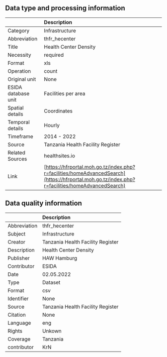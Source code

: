 ## Data type and processing information 

|                     | Description                                                                                                                                    |
|:--------------------|:-----------------------------------------------------------------------------------------------------------------------------------------------|
| Category            | Infrastructure                                                                                                                                 |
| Abbreviation        | thfr_hecenter                                                                                                                                  |
| Title               | Health Center Density                                                                                                                          |
| Necessity           | required                                                                                                                                       |
| Format              | xls                                                                                                                                            |
| Operation           | count                                                                                                                                          |
| Original unit       | None                                                                                                                                           |
| ESIDA database unit | Facilities per area                                                                                                                            |
| Spatial details     | Coordinates                                                                                                                                    |
| Temporal details    | Hourly                                                                                                                                         |
| Timeframe           | 2014 - 2022                                                                                                                                    |
| Source              | Tanzania Health Facility Register                                                                                                              |
| Related Sources     | healthsites.io                                                                                                                                 |
| Link                | [https://hfrportal.moh.go.tz/index.php?r=facilities/homeAdvancedSearch](https://hfrportal.moh.go.tz/index.php?r=facilities/homeAdvancedSearch) |

## Data quality information 

|              | Description                       |
|:-------------|:----------------------------------|
| Abbreviation | thfr_hecenter                     |
| Subject      | Infrastructure                    |
| Creator      | Tanzania Health Facility Register |
| Description  | Health Center Density             |
| Publisher    | HAW Hamburg                       |
| Contributor  | ESIDA                             |
| Date         | 02.05.2022                        |
| Type         | Dataset                           |
| Format       | csv                               |
| Identifier   | None                              |
| Source       | Tanzania Health Facility Register |
| Citation     | None                              |
| Language     | eng                               |
| Rights       | Unkown                            |
| Coverage     | Tanzania                          |
| contributor  | KrN                               |